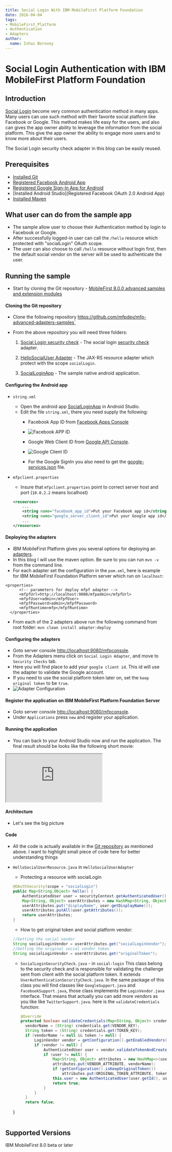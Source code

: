 ```yaml
---
title: Social Login With IBM MobileFirst Platform Foundation
date: 2016-04-04
tags:
- MobileFirst_Platform
- Authentication
- Adapters
author:
  name: Ishai Borovoy
---
```


# Social Login Authentication with IBM MobileFirst Platform Foundation

## Introduction

[Social Login](https://www.wikiwand.com/en/Social_login) become very common authentication method in many apps.
Many users can use such method with their favorite social platform like Facebook or Google.
This method makes life easy for the users, and also can gives the app owner ability to leverage the information from the social platform.
This give the app owner the ability to engage more users and to know more about their users.  

The Social Login security check adapter in this blog can be easily reused.  

## Prerequisites
* [Installed Git](https://git-scm.com/book/en/v2/Getting-Started-Installing-Git)
* [Registered Facebook Android App](https://developers.facebook.com/docs/android/getting-started)
* [Registered Google Sign-In App for Android](https://developers.google.com/identity/sign-in/android/start-integrating#get-config)
* [Installed Android Studio](Registered Facebook OAuth 2.0 Android App)
* [Installed Maven](https://maven.apache.org/install.html)

## What user can do from the sample app
* The sample allow user to choose their Authentication method by login to Facebook or Google.
* After successfully logged-in user can call the `/hello` resource which protected with "socialLogin" OAuth scope.
* The user can also choose to call `/hello` resource without login first, then the default social vendor on the server will be used to authenticate the user.

## Running the sample
* Start by cloning the Git repository - [MobileFirst 8.0.0 advanced samples and extension modules](https://github.com/mfpdev/mfp-advanced-adapters-samples)

#### Cloning the Git repository

* Clone the following repository https://github.com/mfpdev/mfp-advanced-adapters-samples`

* From the above repository you will need three folders:

  1. [Social Login security check](https://github.com/mfpdev/mfp-advanced-adapters-samples/tree/development/custom-security-checks/social-login) - The social login [security check](https://mobilefirstplatform.ibmcloud.com/tutorials/en/foundation/8.0/authentication-and-security/) adapter.

  2. [HelloSocialUser Adapter](https://github.com/mfpdev/mfp-advanced-adapters-samples/tree/development/custom-security-checks/social-app-samples/SocialLoginSample/HelloSocialUserAdapter) - The JAX-RS resource adapter which protect with the scope `socialLogin`.

  3. [SocialLoginApp](https://github.com/mfpdev/mfp-advanced-adapters-samples/tree/development/custom-security-checks/social-app-samples/SocialLoginSample/SocialLoginApp) - The sample native android application.

#### Configuring the Android app
* `string.xml`
  * Open the android app [SocialLoginApp](https://github.com/mfpdev/mfp-advanced-adapters-samples/tree/development/custom-security-checks/social-app-samples/SocialLoginSample/SocialLoginApp) in Android Studio.
  * Edit the file `string.xml`, there you need supply the following:
    * Facebook App ID from [Facebook Apps Console](https://developers.facebook.com/apps/)

    * ![Facebook APP ID]({{site.baseurl}}/assets/blog/2016-04-04-social-login-with-ibm-mobilefirst-platform-foundation/FacebookAppID.png)

    * Google Web Client ID from [Google API Console](https://console.developers.google.com/apis/credentials).

    * ![Google Client ID]({{site.baseurl}}/assets/blog/2016-04-04-social-login-with-ibm-mobilefirst-platform-foundation/GoogleClientID.png)

    * For the Google SignIn you also need to get the [google-services.json](https://developers.google.com/identity/sign-in/android/start-integrating#prerequisites) file.
* `mfpclient.properties`
    * Insure that `mfpclient.properties` point to correct server host and port (`10.0.2.2` means localhost)

  ```xml
  <resources>
      ...
      <string name="facebook_app_id">Put your Facebook app id</string>
      <string name="google_server_client_id">Put your Google app id</string>
      ...
  </resources>
  ```

#### Deploying the adapters
  * IBM MobileFirst Platform gives you several options for deploying an [adapters](https://mobilefirstplatform.ibmcloud.com/tutorials/en/foundation/8.0/adapters/).
  * In this blog I will use the maven option.  Be sure to you can run `mvn -v` from the command line.
  * For each adapter set the configuration in the `pom.xml`, here is example for IBM MobileFirst Foundation Platform server which run on `localhost`:
  ```
  <properties>
		<!-- parameters for deploy mfpf adapter -->
		<mfpfUrl>http://localhost:9080/mfpadmin</mfpfUrl>
		<mfpfUser>admin</mfpfUser>
		<mfpfPassword>admin</mfpfPassword>
		<mfpfRuntime>mfp</mfpfRuntime>
	</properties>
  ```
  * From each of the 2 adapters above run the following command from root folder:
  `mvn clean install adapter:deploy`


#### Configuring the adapters

  * Goto server console [http://localhost:9080/mfpconsole](http://localhost:9080/mfpconsole).
  * From the Adapters menu click on `Social Login Adapter`, and move to `Security Checks` tab.  
  * Here you will find place to add your `google client id`.  This id will use the adapter to validate the Google account.    
  * If you need to use the social platform token later on, set the `keep original token` to be `true`.
  * ![Adapter Configuration]({{site.baseurl}}/assets/blog/2016-04-04-social-login-with-ibm-mobilefirst-platform-foundation/SocialLoginConfiguration.png)

#### Register the application on IBM MobileFirst Platform Foundation Server
  * Goto server console [http://localhost:9080/mfpconsole](http://localhost:9080/mfpconsole).
  * Under `Applications` press `new` and register your application.

#### Running the application
  * You can back to your Android Studio now and run the application. The final result should be looks like the following short movie:

  <div class="sizer"><div class="embed-responsive embed-responsive-16by9">
   <iframe src="https://www.youtube.com/embed/DGqNbpBZ8sU"></iframe>
  </div>

#### Architecture
* Let's see the big picture

#### Code
  * All the code is actually available in the [Git repository](https://github.com/mfpdev/mfp-advanced-adapters-samples) as mentioned above.  I want to highlight small piece of code here for better understanding things

  * `HelloSocialUserResource.java` in `HelloSocialUserAdapter`
    * Protecting a resource with socialLogin
    ```java
    @OAuthSecurity(scope = "socialLogin")
  	public Map<String,Object> hello() {
  		AuthenticatedUser user = securityContext.getAuthenticatedUser();
  		Map<String, Object> userAttributes = new HashMap<String, Object>();
  		userAttributes.put("displayName", user.getDisplayName());
  		userAttributes.putAll(user.getAttributes());
  		return userAttributes;
  	}
    ```
    * How to get original token and social platform vendor:
    ```Java
    //Getting the social vendor
    String socialLoginVendor = userAttributes.get("socialLoginVendor");
    //Getting the original social vendor token
    String socialLoginVendor = userAttributes.get("originalToken");
    ```

    * `SocialLoginSecurityCheck.java` - in `social-login`
      This class belong to the security check and is responsible for validating the challenge sent from client with the social platform token. It extends `UserAuthenticationSecurityCheck.java`. In the same package of this class you will find classes like `GoogleSupport.java` and `FacebookSupport.java`, those class implements the `LoginVendor.java` interface.  That means that actually you can add more vendors as you like like `TwitterSupport.java`.  here is the `validateCredentials` function:
      ```java
      @Override
      protected boolean validateCredentials(Map<String, Object> credentials) {
        vendorName = (String) credentials.get(VENDOR_KEY);
        String token = (String) credentials.get(TOKEN_KEY);
        if (vendorName != null && token != null) {
            LoginVendor vendor = getConfiguration().getEnabledVendors().get(vendorName);
            if (vendor != null) {
                AuthenticatedUser user = vendor.validateTokenAndCreateUser(token, getName());
                if (user != null) {
                    Map<String, Object> attributes = new HashMap<>(user.getAttributes());
                    attributes.put(VENDOR_ATTRIBUTE, vendorName);
                    if (getConfiguration().isKeepOriginalToken())
                        attributes.put(ORIGINAL_TOKEN_ATTRIBUTE, token);
                    this.user = new AuthenticatedUser(user.getId(), user.getDisplayName(), getName(), attributes);
                    return true;
                }
            }
        }
        return false;
    }
    ```

## Supported Versions
IBM MobileFirst 8.0 beta or later
